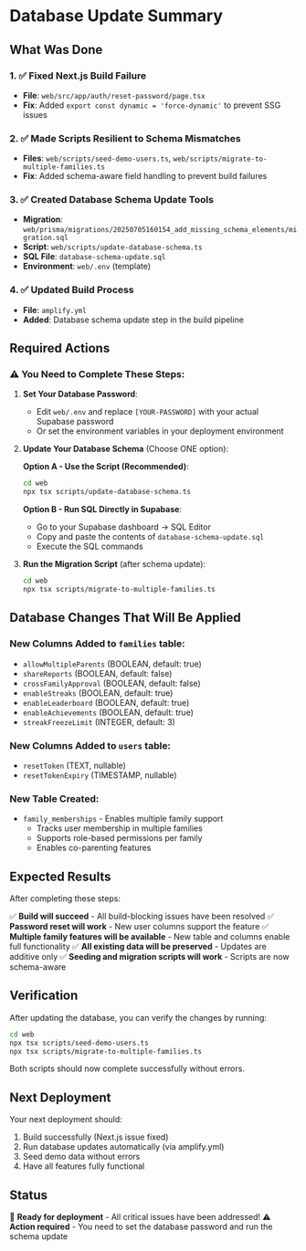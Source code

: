 # Database Update Summary

## What Was Done

### 1. ✅ Fixed Next.js Build Failure
- **File**: `web/src/app/auth/reset-password/page.tsx`
- **Fix**: Added `export const dynamic = 'force-dynamic'` to prevent SSG issues

### 2. ✅ Made Scripts Resilient to Schema Mismatches
- **Files**: `web/scripts/seed-demo-users.ts`, `web/scripts/migrate-to-multiple-families.ts`
- **Fix**: Added schema-aware field handling to prevent build failures

### 3. ✅ Created Database Schema Update Tools
- **Migration**: `web/prisma/migrations/20250705160154_add_missing_schema_elements/migration.sql`
- **Script**: `web/scripts/update-database-schema.ts`
- **SQL File**: `database-schema-update.sql`
- **Environment**: `web/.env` (template)

### 4. ✅ Updated Build Process
- **File**: `amplify.yml`
- **Added**: Database schema update step in the build pipeline

## Required Actions

### ⚠️ You Need to Complete These Steps:

1. **Set Your Database Password**:
   - Edit `web/.env` and replace `[YOUR-PASSWORD]` with your actual Supabase password
   - Or set the environment variables in your deployment environment

2. **Update Your Database Schema** (Choose ONE option):

   **Option A - Use the Script (Recommended)**:
   ```bash
   cd web
   npx tsx scripts/update-database-schema.ts
   ```

   **Option B - Run SQL Directly in Supabase**:
   - Go to your Supabase dashboard → SQL Editor
   - Copy and paste the contents of `database-schema-update.sql`
   - Execute the SQL commands

3. **Run the Migration Script** (after schema update):
   ```bash
   cd web
   npx tsx scripts/migrate-to-multiple-families.ts
   ```

## Database Changes That Will Be Applied

### New Columns Added to `families` table:
- `allowMultipleParents` (BOOLEAN, default: true)
- `shareReports` (BOOLEAN, default: false)
- `crossFamilyApproval` (BOOLEAN, default: false)
- `enableStreaks` (BOOLEAN, default: true)
- `enableLeaderboard` (BOOLEAN, default: true)
- `enableAchievements` (BOOLEAN, default: true)
- `streakFreezeLimit` (INTEGER, default: 3)

### New Columns Added to `users` table:
- `resetToken` (TEXT, nullable)
- `resetTokenExpiry` (TIMESTAMP, nullable)

### New Table Created:
- `family_memberships` - Enables multiple family support
  - Tracks user membership in multiple families
  - Supports role-based permissions per family
  - Enables co-parenting features

## Expected Results

After completing these steps:

✅ **Build will succeed** - All build-blocking issues have been resolved
✅ **Password reset will work** - New user columns support the feature
✅ **Multiple family features will be available** - New table and columns enable full functionality
✅ **All existing data will be preserved** - Updates are additive only
✅ **Seeding and migration scripts will work** - Scripts are now schema-aware

## Verification

After updating the database, you can verify the changes by running:
```bash
cd web
npx tsx scripts/seed-demo-users.ts
npx tsx scripts/migrate-to-multiple-families.ts
```

Both scripts should now complete successfully without errors.

## Next Deployment

Your next deployment should:
1. Build successfully (Next.js issue fixed)
2. Run database updates automatically (via amplify.yml)
3. Seed demo data without errors
4. Have all features fully functional

## Status
🎉 **Ready for deployment** - All critical issues have been addressed!
⚠️ **Action required** - You need to set the database password and run the schema update